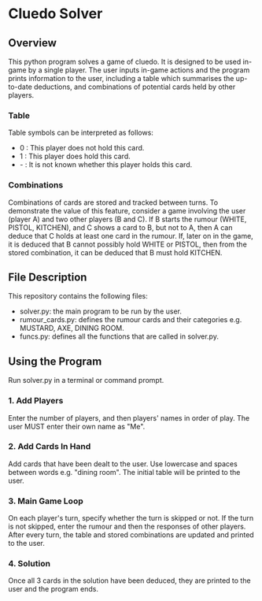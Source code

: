 # Cluedo Solver

## Overview
This python program solves a game of cluedo. It is designed to be used in-game by a single player. The user inputs in-game actions and the program prints information to the user, including a table which summarises the up-to-date deductions, and combinations of potential cards held by other players.

### Table
Table symbols can be interpreted as follows:
- 0 : This player does not hold this card.
- 1 : This player does hold this card.
- \- : It is not known whether this player holds this card.

### Combinations
Combinations of cards are stored and tracked between turns. To demonstrate the value of this feature, consider a game involving the user (player A) and two other players (B and C). If B starts the rumour (WHITE, PISTOL, KITCHEN), and C shows a card to B, but not to A, then A can deduce that C holds at least one card in the rumour. If, later on in the game, it is deduced that B cannot possibly hold WHITE or PISTOL, then from the stored combination, it can be deduced that B must hold KITCHEN.

## File Description
This repository contains the following files:
- solver.py: the main program to be run by the user.
- rumour_cards.py: defines the rumour cards and their categories e.g. MUSTARD, AXE, DINING ROOM.
- funcs.py: defines all the functions that are called in solver.py.

## Using the Program

Run solver.py in a terminal or command prompt.

### 1. Add Players
Enter the number of players, and then players' names in order of play. The user MUST enter their own name as "Me".

### 2. Add Cards In Hand
Add cards that have been dealt to the user. Use lowercase and spaces between words e.g. "dining room". The initial table will be printed to the user.

### 3. Main Game Loop
On each player's turn, specify whether the turn is skipped or not. If the turn is not skipped, enter the rumour and then the responses of other players. After every turn, the table and stored combinations are updated and printed to the user.

### 4. Solution
Once all 3 cards in the solution have been deduced, they are printed to the user and the program ends.
